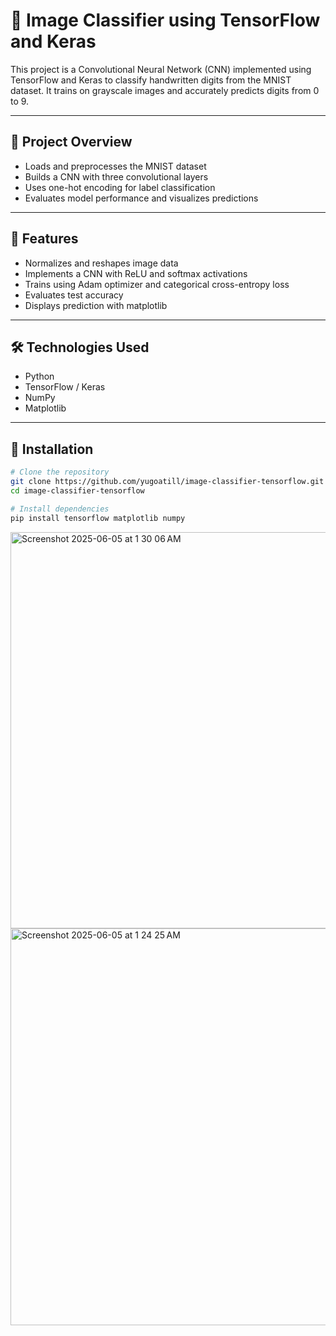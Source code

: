 # 🧠 Image Classifier using TensorFlow and Keras

This project is a Convolutional Neural Network (CNN) implemented using TensorFlow and Keras to classify handwritten digits from the MNIST dataset. It trains on grayscale images and accurately predicts digits from 0 to 9.

---

## 📌 Project Overview

- Loads and preprocesses the MNIST dataset
- Builds a CNN with three convolutional layers
- Uses one-hot encoding for label classification
- Evaluates model performance and visualizes predictions

---

## 🚀 Features

- Normalizes and reshapes image data
- Implements a CNN with ReLU and softmax activations
- Trains using Adam optimizer and categorical cross-entropy loss
- Evaluates test accuracy
- Displays prediction with matplotlib

---

## 🛠️ Technologies Used

- Python
- TensorFlow / Keras
- NumPy
- Matplotlib

---

## 📂 Installation

```bash
# Clone the repository
git clone https://github.com/yugoatill/image-classifier-tensorflow.git
cd image-classifier-tensorflow

# Install dependencies
pip install tensorflow matplotlib numpy
```
<img width="634" alt="Screenshot 2025-06-05 at 1 30 06 AM" src="https://github.com/user-attachments/assets/415bcd4c-f149-49d2-ad4c-e18cf97327f5" />
<img width="635" alt="Screenshot 2025-06-05 at 1 24 25 AM" src="https://github.com/user-attachments/assets/38e6653a-9e8a-4d4e-8f54-b8a2114a71b4" />

